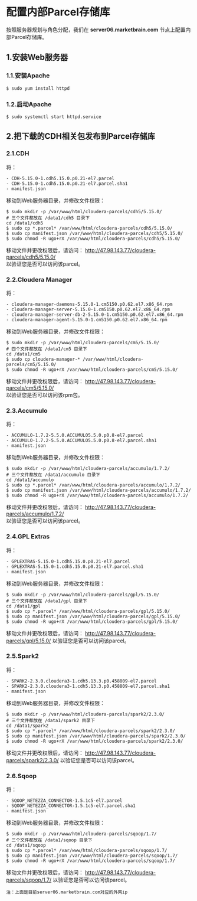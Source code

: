 配置内部Parcel存储库
================================================================================
按照服务器规划与角色分配，我们在 **server06.marketbrain.com** 节点上配置内部Parcel存储库。

## 1.安装Web服务器

### 1.1.安装Apache
```shell
$ sudo yum install httpd
```

### 1.2.启动Apache
```shell  
$ sudo systemctl start httpd.service
```

## 2.把下载的CDH相关包发布到Parcel存储库

### 2.1.CDH
将：
```
- CDH-5.15.0-1.cdh5.15.0.p0.21-el7.parcel
- CDH-5.15.0-1.cdh5.15.0.p0.21-el7.parcel.sha1
- manifest.json
```
移动到Web服务器目录，并修改文件权限：
```shell
$ sudo mkdir -p /var/www/html/cloudera-parcels/cdh5/5.15.0/
# 三个文件都放在 /data1/cdh5 目录下
cd /data1/cdh5
$ sudo cp *.parcel* /var/www/html/cloudera-parcels/cdh5/5.15.0/
$ sudo cp manifest.json /var/www/html/cloudera-parcels/cdh5/5.15.0/
$ sudo chmod -R ugo+rX /var/www/html/cloudera-parcels/cdh5/5.15.0/
```
移动文件并更改权限后，请访问：
http://47.98.143.77/cloudera-parcels/cdh5/5.15.0/  
以验证您是否可以访问该parcel。

### 2.2.Cloudera Manager
将：
```
- cloudera-manager-daemons-5.15.0-1.cm5150.p0.62.el7.x86_64.rpm
- cloudera-manager-server-5.15.0-1.cm5150.p0.62.el7.x86_64.rpm
- cloudera-manager-server-db-2-5.15.0-1.cm5150.p0.62.el7.x86_64.rpm
- cloudera-manager-agent-5.15.0-1.cm5150.p0.62.el7.x86_64.rpm
```
移动到Web服务器目录，并修改文件权限：
```shell
$ sudo mkdir -p /var/www/html/cloudera-parcels/cm5/5.15.0/
# 四个文件都放在 /data1/cm5 目录下
cd /data1/cm5
$ sudo cp cloudera-manager-* /var/www/html/cloudera-parcels/cm5/5.15.0/
$ sudo chmod -R ugo+rX /var/www/html/cloudera-parcels/cm5/5.15.0/
```
移动文件并更改权限后，请访问：
http://47.98.143.77/cloudera-parcels/cm5/5.15.0/  
以验证您是否可以访问该rpm包。

### 2.3.Accumulo
将：
```
- ACCUMULO-1.7.2-5.5.0.ACCUMULO5.5.0.p0.8-el7.parcel
- ACCUMULO-1.7.2-5.5.0.ACCUMULO5.5.0.p0.8-el7.parcel.sha1
- manifest.json
```
移动到Web服务器目录，并修改文件权限：
```shell
$ sudo mkdir -p /var/www/html/cloudera-parcels/accumulo/1.7.2/
# 三个文件都放在 /data1/accumulo 目录下
cd /data1/accumulo
$ sudo cp *.parcel* /var/www/html/cloudera-parcels/accumulo/1.7.2/
$ sudo cp manifest.json /var/www/html/cloudera-parcels/accumulo/1.7.2/
$ sudo chmod -R ugo+rX /var/www/html/cloudera-parcels/accumulo/1.7.2/
```
移动文件并更改权限后，请访问：
http://47.98.143.77/cloudera-parcels/accumulo/1.7.2/  
以验证您是否可以访问该parcel。

### 2.4.GPL Extras
将：
```
- GPLEXTRAS-5.15.0-1.cdh5.15.0.p0.21-el7.parcel
- GPLEXTRAS-5.15.0-1.cdh5.15.0.p0.21-el7.parcel.sha1
- manifest.json
```
移动到Web服务器目录，并修改文件权限：
```shell
$ sudo mkdir -p /var/www/html/cloudera-parcels/gpl/5.15.0/
# 三个文件都放在 /data1/gpl 目录下
cd /data1/gpl
$ sudo cp *.parcel* /var/www/html/cloudera-parcels/gpl/5.15.0/
$ sudo cp manifest.json /var/www/html/cloudera-parcels/gpl/5.15.0/
$ sudo chmod -R ugo+rX /var/www/html/cloudera-parcels/gpl/5.15.0/
```
移动文件并更改权限后，请访问：
http://47.98.143.77/cloudera-parcels/gpl/5.15.0/
以验证您是否可以访问该parcel。

### 2.5.Spark2
将：
```
- SPARK2-2.3.0.cloudera3-1.cdh5.13.3.p0.458809-el7.parcel
- SPARK2-2.3.0.cloudera3-1.cdh5.13.3.p0.458809-el7.parcel.sha1
- manifest.json
```
移动到Web服务器目录，并修改文件权限：
```shell
$ sudo mkdir -p /var/www/html/cloudera-parcels/spark2/2.3.0/
# 三个文件都放在 /data1/spark2 目录下
cd /data1/spark2
$ sudo cp *.parcel* /var/www/html/cloudera-parcels/spark2/2.3.0/
$ sudo cp manifest.json /var/www/html/cloudera-parcels/spark2/2.3.0/
$ sudo chmod -R ugo+rX /var/www/html/cloudera-parcels/spark2/2.3.0/
```
移动文件并更改权限后，请访问：
http://47.98.143.77/cloudera-parcels/spark2/2.3.0/
以验证您是否可以访问该parcel。

### 2.6.Sqoop
将：
```
- SQOOP_NETEZZA_CONNECTOR-1.5.1c5-el7.parcel
- SQOOP_NETEZZA_CONNECTOR-1.5.1c5-el7.parcel.sha1
- manifest.json
```
移动到Web服务器目录，并修改文件权限：
```shell
$ sudo mkdir -p /var/www/html/cloudera-parcels/sqoop/1.7/
# 三个文件都放在 /data1/sqoop 目录下
cd /data1/sqoop
$ sudo cp *.parcel* /var/www/html/cloudera-parcels/sqoop/1.7/
$ sudo cp manifest.json /var/www/html/cloudera-parcels/sqoop/1.7/
$ sudo chmod -R ugo+rX /var/www/html/cloudera-parcels/sqoop/1.7/
```
移动文件并更改权限后，请访问：
http://47.98.143.77/cloudera-parcels/sqoop/1.7/
以验证您是否可以访问该parcel。

```
注：上面是目前server06.marketbrain.com对应的外网ip
```
